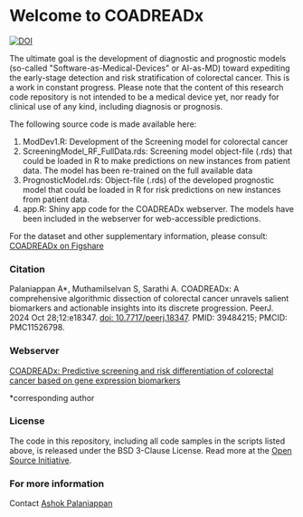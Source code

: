 # Welcome to COADREADx
[![DOI](https://zenodo.org/badge/809892599.svg)](https://zenodo.org/doi/10.5281/zenodo.13790219)

The ultimate goal is the development of diagnostic and prognostic models (so-called "Software-as-Medical-Devices" or AI-as-MD) toward expediting the early-stage detection and risk stratification of colorectal cancer. This is a work in constant progress. Please note that the content of this research code repository is not intended to be a medical device yet, nor ready for clinical use of any kind, including diagnosis or prognosis.

The following source code is made available here:
1. ModDev1.R: Development of the Screening model for colorectal cancer
2. ScreeningModel_RF_FullData.rds: Screening model object-file (.rds) that could be loaded in R to make predictions on new instances from patient data. The model has been re-trained on the full available data
3. PrognosticModel.rds: Object-file (.rds) of the developed prognostic model that could be loaded in R for risk predictions on new instances from patient data.
4. app.R: Shiny app code for the COADREADx webserver. The models have been included in the webserver for web-accessible predictions.

For the dataset and other supplementary information, please consult:
[COADREADx on Figshare](https://doi.org/10.6084/m9.figshare.20489211.v4)

### Citation
Palaniappan A*, Muthamilselvan S, Sarathi A. COADREADx: A comprehensive algorithmic dissection of colorectal cancer unravels salient biomarkers and actionable insights into its discrete progression. PeerJ. 2024 Oct 28;12:e18347. [doi: 10.7717/peerj.18347](https://peerj.com/articles/18347/). PMID: 39484215; PMCID: PMC11526798.

### Webserver
[COADREADx: Predictive screening and risk differentiation of colorectal cancer based on gene expression biomarkers](https://apalanialab.shinyapps.io/coadreadx/)

*corresponding author

### License 
The code in this repository, including all code samples in the scripts listed above, is released under the BSD 3-Clause License. Read more at the [Open Source Initiative](https://opensource.org/licenses/MIT).

### For more information
Contact [Ashok Palaniappan](mailto:apalania@scbt.sastra.edu)

